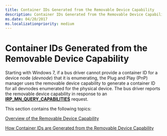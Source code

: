 ```yaml
---
title: Container IDs Generated from the Removable Device Capability
description: Container IDs Generated from the Removable Device Capability
ms.date: 04/20/2017
ms.localizationpriority: medium
---
```


# Container IDs Generated from the Removable Device Capability


Starting with Windows 7, if a bus driver cannot provide a container ID for a device node (*devnode*) that it is enumerating, the Plug and Play (PnP) manager uses the removable device capability to generate a container ID for all devnodes enumerated for the physical device. The bus driver reports the removable device capability in response to an [**IRP_MN_QUERY_CAPABILITIES**](../kernel/irp-mn-query-capabilities.md) request.

This section contains the following topics:

[Overview of the Removable Device Capability](overview-of-the-removable-device-capability.md)

[How Container IDs are Generated from the Removable Device Capability](how-container-ids-are-generated-from-the-removable-device-capability.md)

 

